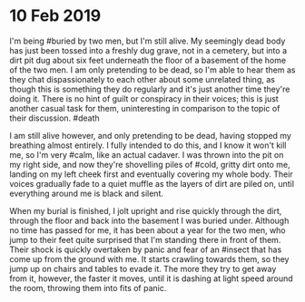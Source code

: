 # 10 Feb 2019

I'm being #buried by two men, but I'm still alive.  My seemingly dead body has just been tossed into a freshly dug grave, not in a cemetery, but into a dirt pit dug about six feet underneath the floor of a basement of the home of the two men.  I am only pretending to be dead, so I'm able to hear them as they chat dispassionately to each other about some unrelated thing, as though this is something they do regularly and it's just another time they're doing it.  There is no hint of guilt or conspiracy in their voices; this is just another casual task for them, uninteresting in comparison to the topic of their discussion. #death

I am still alive however, and only pretending to be dead, having stopped my breathing almost entirely.  I fully intended to do this, and I know it won't kill me, so I'm very #calm, like an actual cadaver.  I was thrown into the pit on my right side, and now they're shovelling piles of #cold, gritty dirt onto me, landing on my left cheek first and eventually covering my whole body.  Their voices gradually fade to a quiet muffle as the layers of dirt are piled on, until everything around me is black and silent.

When my burial is finished, I jolt upright and rise quickly through the dirt, through the floor and back into the basement I was buried under.  Although no time has passed for me, it has been about a year for the two men, who jump to their feet quite surprised that I'm standing there in front of them.  Their shock is quickly overtaken by panic and fear of an #insect that has come up from the ground with me.  It starts crawling towards them, so they jump up on chairs and tables to evade it.  The more they try to get away from it, however, the faster it moves, until it is dashing at light speed around the room, throwing them into fits of panic.
